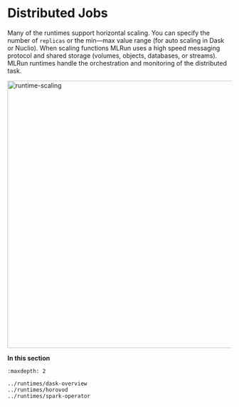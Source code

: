 
# Distributed Jobs

Many of the runtimes support horizontal scaling. You can specify the number of `replicas` or the 
min&mdash;max value range (for auto scaling in Dask or Nuclio). When scaling functions MLRun uses a high speed
messaging protocol and shared storage (volumes, objects, databases, or streams). MLRun runtimes
handle the orchestration and monitoring of the distributed task.

<img src="../_static/images/runtime-scaling.png" alt="runtime-scaling" width="600"/><br>

**In this section**
```{toctree}
:maxdepth: 2

../runtimes/dask-overview
../runtimes/horovod
../runtimes/spark-operator
```